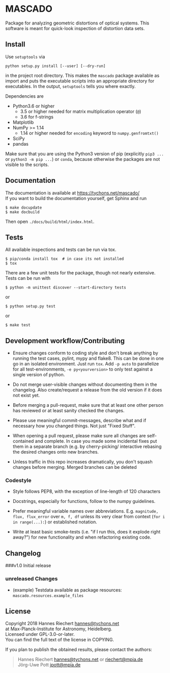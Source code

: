 
# MASCADO

Package for analyzing geometric distortions of optical systems.  This
software is meant for quick-look inspection of distortion data sets.


## Install

Use ``setuptools`` via

    python setup.py install [--user] [--dry-run]

in the project root directory.  This makes the ``mascado`` package
available as import and puts the executable scripts into an
appropriate directory for executables.  In the output, ``setuptools``
tells you where exactly.

Dependencies are

  - Python3.6 or higher
    - 3.5 or higher needed for matrix multiplication operator (``@``)
    - 3.6 for f-strings
  - Matplotlib
  - NumPy >= 1.14
    - 1.14 or higher needed for ``encoding`` keyword to ``numpy.genfromtxt()``
  - SciPy
  - pandas

Make sure that you are using the Python3 version of pip (explicitly
`pip3 ...` or `python3 -m pip ...`) or `conda`, because otherwise the
packages are not visible to the scripts.


## Documentation

The documentation is available at https://tychons.net/mascado/  
If you want to build the documentation yourself, get Sphinx and run

    $ make docupdate
    $ make docbuild

Then open `./docs/build/html/index.html`.


## Tests
All available inspections and tests can be run via tox.

    $ pip/conda install tox  # in case its not installed 
    $ tox

There are a few unit tests for the package, though not nearly
extensive. Tests can be run with

    $ python -m unittest discover --start-directory tests

or

    $ python setup.py test

or

    $ make test

## Development workflow/Contributing

- Ensure changes conform to coding style and don't break anything by running the test cases, pylint, mypy and flake8. 
  This can be done in one go in an isolated environment. Just run `tox`.
  Add `-p auto` to parallelize for all test-environments, `-e py<yourversion>` to only test against a single version of python.
  
- Do not merge user-visible changes without documenting them in the changelog. Also create/request a release from the
  old version if it does not exist yet.

- Before merging a pull-request, make sure that at least one other person has reviewed or at least
  sanity checked the changes.
  
- Please use meaningful commit-messages, describe what and if necessary how you changed things. Not just "Fixed Stuff".
  
- When opening a pull request, please make sure all changes are self-contained and complete. In case you made some 
  incidental fixes put them in a separate branch 
  (e.g. by cherry-picking/ interactive rebasing the desired changes onto new branches. 
  
- Unless traffic in this repo increases dramatically, you don't squash changes before merging. 
  Merged branches can be deleted

### Codestyle

- Style follows PEP8, with the exception of line-length of 120 characters

- Docstrings, especially for functions, follow to the numpy guidelines.

- Prefer meaningful variable names over abbreviations. E.g. `magnitude, flux, flux_error` over `m, f, df` unless
  its very clear from context (`for i in range(...):`) or established notation.

- Write at least basic smoke-tests (i.e. "if I run this, does it explode right away?") for new functionality and when
  refactoring existing code.

## Changelog

###v1.0
Initial release

### unreleased Changes

- (example) Testdata available as package resources: `mascado.resources.example_files`

## License

Copyright 2018 Hannes Riechert <hannes@tychons.net>  
at Max-Planck-Institute for Astronomy, Heidelberg.  
Licensed under GPL-3.0-or-later.  
You can find the full text of the license in COPYING.

If you plan to publish the obtained results, please contact the
authors:

> Hannes Riechert <hannes@tychons.net> or <riechert@mpia.de>  
> Jörg-Uwe Pott <jpott@mpia.de>
